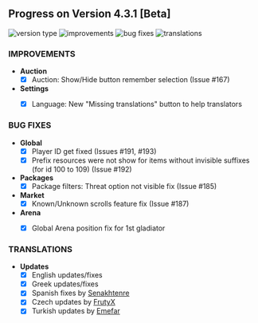 ## Progress on Version 4.3.1 [Beta]

![version type](https://img.shields.io/badge/version-beta-yellow.svg?style=flat-square)
![improvements](https://img.shields.io/badge/improvements-2-green.svg?style=flat-square)
![bug fixes](https://img.shields.io/badge/bug%20fixes-5-red.svg?style=flat-square)
![translations](https://img.shields.io/badge/translations-5-blue.svg?style=flat-square)

### IMPROVEMENTS
- **Auction**
	- [x] Auction: Show/Hide button remember selection (Issue #167)
- **Settings**
	- [x] Language: New "Missing translations" button to help translators


### BUG FIXES
- **Global**
	- [x] Player ID get fixed (Issues #191, #193)
	- [x] Prefix resources were not show for items without invisible suffixes (for id 100 to 109) (Issue #192)
- **Packages**
	- [x] Package filters: Threat option not visible fix (Issue #185)
- **Market**
	- [x] Known/Unknown scrolls feature fix (Issue #187)
- **Arena**
	- [x] Global Arena position fix for 1st gladiator


### TRANSLATIONS
-  **Updates**
	- [x] English updates/fixes
	- [x] Greek updates/fixes
	- [x] Spanish fixes by [Senakhtenre](https://github.com/Senakhtenre)
	- [x] Czech updates by [FrutyX](https://github.com/FrutyX)
	- [x] Turkish updates by [Emefar](https://github.com/Emefar)

